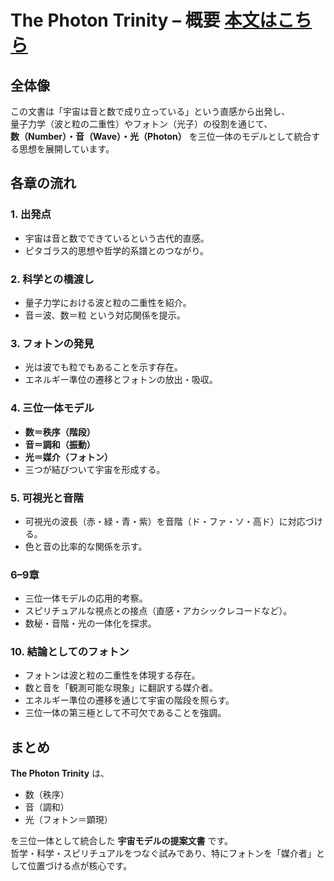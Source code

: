 # The Photon Trinity – 概要  [本文はこちら](the_photon_trinity.md)

## 全体像
この文書は「宇宙は音と数で成り立っている」という直感から出発し、  
量子力学（波と粒の二重性）やフォトン（光子）の役割を通じて、  
**数（Number）・音（Wave）・光（Photon）** を三位一体のモデルとして統合する思想を展開しています。  

## 各章の流れ

### 1. 出発点
- 宇宙は音と数でできているという古代的直感。  
- ピタゴラス的思想や哲学的系譜とのつながり。  

### 2. 科学との橋渡し
- 量子力学における波と粒の二重性を紹介。  
- 音＝波、数＝粒 という対応関係を提示。  

### 3. フォトンの発見
- 光は波でも粒でもあることを示す存在。  
- エネルギー準位の遷移とフォトンの放出・吸収。  

### 4. 三位一体モデル
- **数＝秩序（階段）**  
- **音＝調和（振動）**  
- **光＝媒介（フォトン）**  
- 三つが結びついて宇宙を形成する。  

### 5. 可視光と音階
- 可視光の波長（赤・緑・青・紫）を音階（ド・ファ・ソ・高ド）に対応づける。  
- 色と音の比率的な関係を示す。  

### 6–9章
- 三位一体モデルの応用的考察。  
- スピリチュアルな視点との接点（直感・アカシックレコードなど）。  
- 数秘・音階・光の一体化を探求。  

### 10. 結論としてのフォトン
- フォトンは波と粒の二重性を体現する存在。  
- 数と音を「観測可能な現象」に翻訳する媒介者。  
- エネルギー準位の遷移を通じて宇宙の階段を照らす。  
- 三位一体の第三極として不可欠であることを強調。  

## まとめ
**The Photon Trinity** は、  
- 数（秩序）  
- 音（調和）  
- 光（フォトン＝顕現）  

を三位一体として統合した **宇宙モデルの提案文書** です。  
哲学・科学・スピリチュアルをつなぐ試みであり、特にフォトンを「媒介者」として位置づける点が核心です。

